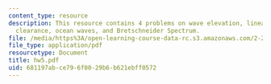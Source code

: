 ```yaml
---
content_type: resource
description: This resource contains 4 problems on wave elevation, linear system, deck
  clearance, ocean waves, and Bretschneider Spectrum.
file: /media/https%3A/open-learning-course-data-rc.s3.amazonaws.com/2-22-design-principles-for-ocean-vehicles-13-42-spring-2005/681197abce796f0029b6b621ebff0572_hw5.pdf
file_type: application/pdf
resourcetype: Document
title: hw5.pdf
uid: 681197ab-ce79-6f00-29b6-b621ebff0572
---
```


